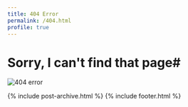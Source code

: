 ```yaml
---
title: 404 Error
permalink: /404.html
profile: true
---
```


# Sorry, I can't find that page#

![404 error](http://i.giphy.com/XR8MLmwxvZGXC.gif "404 Error")


{% include post-archive.html %}
{% include footer.html %}